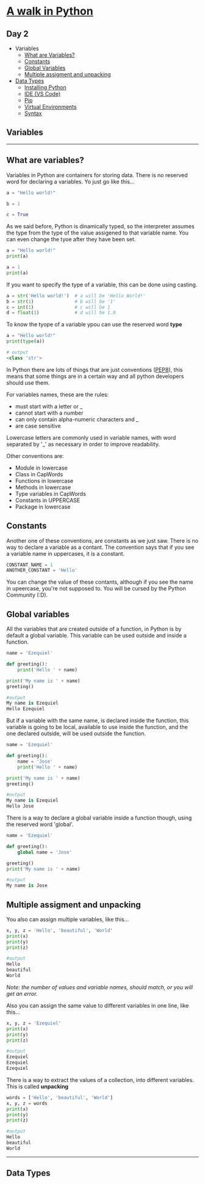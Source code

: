 # [A walk in Python](/README.md)

## Day 2

* Variables
  * [What are Variables?](./day_2.md#what-are-variables)
  * [Constants](./day_2.md#constants)
  * [Global Variables](./day_2.md#global-variables)
  * [Multiple assigment and unpacking](./day_2.md#multiple-assigment-and-unpacking)
* [Data Types](day_2.md#data-types)
  * [Installing Python](https://www.python.org/downloads/)
  * [IDE (VS Code)](https://code.visualstudio.com/)
  * [Pip](day_1.md#pip)
  * [Virtual Environments](day_1.md#virtual-environments)
  * [Syntax](day_1.md@syntax)

## **Variables**

___

## What are variables?

Variables in Python are containers for storing data. There is no reserved word for declaring a variables. Yo just go like this...

```python
a = "Hello world!"

b = 1

c = True
```

As we said before, Python is dinamically typed, so the interpreter assumes the type from the type of the value assigened to that variable name. You can even change the tyoe after they have been set.

```python
a = "Hello world!"
print(a)

a = 1
print(a)
```

If you want to specify the type of a variable, this can be done using casting.

```python
a = str('Hello world!')  # a will be 'Hello World!'
b = str(1)               # b will be '1'
c = int(1)               # c will be 1
d = float(1)             # d will be 1.0
```

To know the tyope of a variable ypou can use the reserved word **type**

```python
a = "Hello world!"
print(type(a))

# output
<class 'str'>  
```

In Python there are lots of things that are just conventions ([PEP8](https://www.python.org/dev/peps/pep-0008/#naming-conventions)), this means that some things are in a certain way and all python developers should use them.

For variables names, these are the rules:

* must start with a letter or _
* cannot start with a number
* can only contain alpha-numeric characters and _
* are case sensitive

Lowercase letters are commonly used in variable names, with word separated by '_' as necessary in order to improve readability.

Other conventions are:

* Module in lowercase
* Class in CapWords
* Functions in lowercase
* Methods in lowercase
* Type variables in CapWords
* Constants in UPPERCASE
* Package in lowercase

## Constants

Another one of these conventions, are constants as we just saw. There is no way to declare a variable as a contant. The convention says that if you see a variable name in uppercases, it is a constant.

```python
CONSTANT_NAME = 1
ANOTHER_CONSTANT = 'Hello'
```

You can change the value of these contants, although if you see the name in upeercase, you're not supposed to. You will be cursed by the Python Community (:D).

## Global variables

All the variables that are created outside of a function, in Python is by default a global variable. This variable can be used outside and inside a function.

```python
name = 'Ezequiel'

def greeting():
    print('Hello ' + name)

print('My name is ' + name)
greeting()

#output
My name is Ezequiel
Hello Ezequiel
```

But if a variable with the same name, is declared inside the function, this variable is going to be local, available to use inside the function, and the one declared outside, will be used outside the function.

```python
name = 'Ezequiel'

def greeting():
    name = 'Jose'
    print('Hello ' + name)

print('My name is ' + name)
greeting()

#output
My name is Ezequiel
Hello Jose
```

There is a way to declare a global variable inside a function though, using the reserved word 'global'.

```python
name = 'Ezequiel'

def greeting():
    global name = 'Jose'

greeting()
print('My name is ' + name)

#output
My name is Jose
```

## Multiple assigment and unpacking

You also can assign multiple variables, like this...

```python
x, y, z = 'Hello', 'beautiful', 'World'
print(x)
print(y)
print(z)

#output
Hello
beautiful
World
```

*Note: the number of values and variable names, should match, or you will get an error.*

Also you can assign the same value to different variables in one line, like this...

```python
x, y, z = 'Ezequiel'
print(x)
print(y)
print(z)

#output
Ezequiel
Ezequiel
Ezequiel
```

There is a way to extract the values of a collection, into different variables. This is called **unpacking**

```python
words = ['Hello', 'beautiful', 'World']
x, y, z = words
print(x)
print(y)
print(z)

#output
Hello
beautiful
World
```

___

## Data Types
